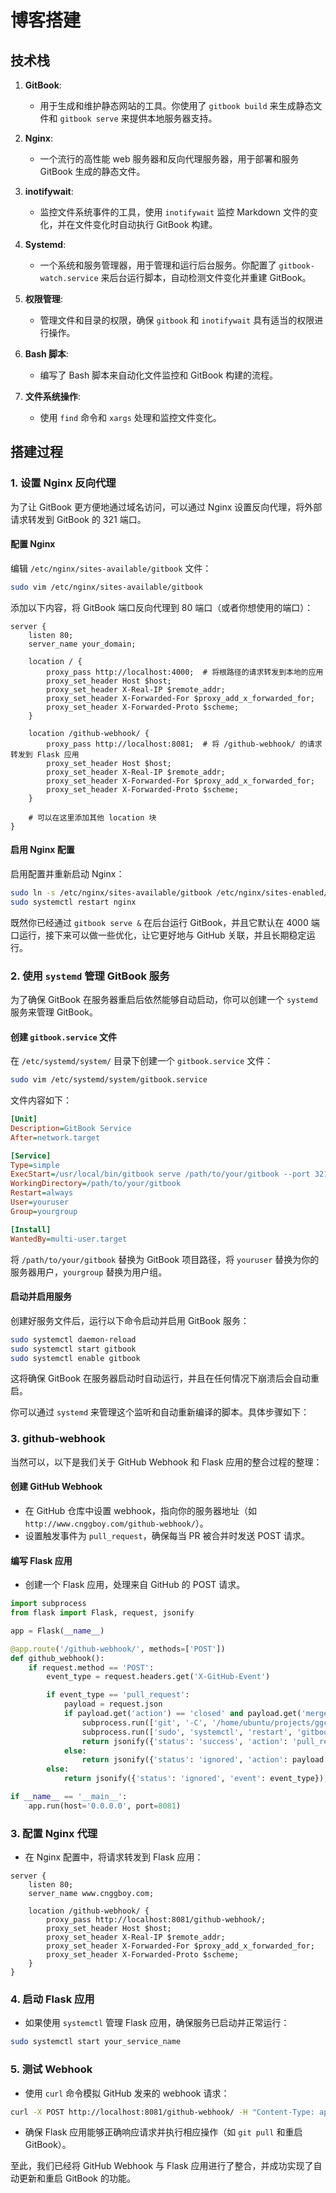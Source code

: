 # 博客搭建
## 技术栈
1. **GitBook**:
   - 用于生成和维护静态网站的工具。你使用了 `gitbook build` 来生成静态文件和 `gitbook serve` 来提供本地服务器支持。

2. **Nginx**:
   - 一个流行的高性能 web 服务器和反向代理服务器，用于部署和服务 GitBook 生成的静态文件。

3. **inotifywait**:
   - 监控文件系统事件的工具，使用 `inotifywait` 监控 Markdown 文件的变化，并在文件变化时自动执行 GitBook 构建。

4. **Systemd**:
   - 一个系统和服务管理器，用于管理和运行后台服务。你配置了 `gitbook-watch.service` 来后台运行脚本，自动检测文件变化并重建 GitBook。

5. **权限管理**:
   - 管理文件和目录的权限，确保 `gitbook` 和 `inotifywait` 具有适当的权限进行操作。

6. **Bash 脚本**:
   - 编写了 Bash 脚本来自动化文件监控和 GitBook 构建的流程。

7. **文件系统操作**:
   - 使用 `find` 命令和 `xargs` 处理和监控文件变化。


## 搭建过程
### 1. 设置 Nginx 反向代理
为了让 GitBook 更方便地通过域名访问，可以通过 Nginx 设置反向代理，将外部请求转发到 GitBook 的 321 端口。

#### 配置 Nginx
编辑 `/etc/nginx/sites-available/gitbook` 文件：

```bash
sudo vim /etc/nginx/sites-available/gitbook
```

添加以下内容，将 GitBook 端口反向代理到 80 端口（或者你想使用的端口）：

```nginx
server {
    listen 80;
    server_name your_domain;

    location / {
        proxy_pass http://localhost:4000;  # 将根路径的请求转发到本地的应用
        proxy_set_header Host $host;
        proxy_set_header X-Real-IP $remote_addr;
        proxy_set_header X-Forwarded-For $proxy_add_x_forwarded_for;
        proxy_set_header X-Forwarded-Proto $scheme;
    }

    location /github-webhook/ {
        proxy_pass http://localhost:8081;  # 将 /github-webhook/ 的请求转发到 Flask 应用
        proxy_set_header Host $host;
        proxy_set_header X-Real-IP $remote_addr;
        proxy_set_header X-Forwarded-For $proxy_add_x_forwarded_for;
        proxy_set_header X-Forwarded-Proto $scheme;
    }

    # 可以在这里添加其他 location 块
}
```

#### 启用 Nginx 配置
启用配置并重新启动 Nginx：

```bash
sudo ln -s /etc/nginx/sites-available/gitbook /etc/nginx/sites-enabled/
sudo systemctl restart nginx
```

既然你已经通过 `gitbook serve &` 在后台运行 GitBook，并且它默认在 4000 端口运行，接下来可以做一些优化，让它更好地与 GitHub 关联，并且长期稳定运行。

### 2. 使用 `systemd` 管理 GitBook 服务
为了确保 GitBook 在服务器重启后依然能够自动启动，你可以创建一个 `systemd` 服务来管理 GitBook。

#### 创建 `gitbook.service` 文件
在 `/etc/systemd/system/` 目录下创建一个 `gitbook.service` 文件：

```bash
sudo vim /etc/systemd/system/gitbook.service
```

文件内容如下：

```ini
[Unit]
Description=GitBook Service
After=network.target

[Service]
Type=simple
ExecStart=/usr/local/bin/gitbook serve /path/to/your/gitbook --port 321
WorkingDirectory=/path/to/your/gitbook
Restart=always
User=youruser
Group=yourgroup

[Install]
WantedBy=multi-user.target
```

将 `/path/to/your/gitbook` 替换为 GitBook 项目路径，将 `youruser` 替换为你的服务器用户，`yourgroup` 替换为用户组。

#### 启动并启用服务
创建好服务文件后，运行以下命令启动并启用 GitBook 服务：

```bash
sudo systemctl daemon-reload
sudo systemctl start gitbook
sudo systemctl enable gitbook
```

这将确保 GitBook 在服务器启动时自动运行，并且在任何情况下崩溃后会自动重启。

你可以通过 `systemd` 来管理这个监听和自动重新编译的脚本。具体步骤如下：

### 3. github-webhook
当然可以，以下是我们关于 GitHub Webhook 和 Flask 应用的整合过程的整理：

#### 创建 GitHub Webhook

- 在 GitHub 仓库中设置 webhook，指向你的服务器地址（如 `http://www.cnggboy.com/github-webhook/`）。
- 设置触发事件为 `pull_request`，确保每当 PR 被合并时发送 POST 请求。

#### 编写 Flask 应用

- 创建一个 Flask 应用，处理来自 GitHub 的 POST 请求。

```python
import subprocess
from flask import Flask, request, jsonify

app = Flask(__name__)

@app.route('/github-webhook/', methods=['POST'])
def github_webhook():
    if request.method == 'POST':
        event_type = request.headers.get('X-GitHub-Event')

        if event_type == 'pull_request':
            payload = request.json
            if payload.get('action') == 'closed' and payload.get('merged'):
                subprocess.run(['git', '-C', '/home/ubuntu/projects/ggcoding', 'pull'])
                subprocess.run(['sudo', 'systemctl', 'restart', 'gitbook'])
                return jsonify({'status': 'success', 'action': 'pull_request merged'}), 200
            else:
                return jsonify({'status': 'ignored', 'action': payload.get('action')}), 200
        else:
            return jsonify({'status': 'ignored', 'event': event_type}), 200

if __name__ == '__main__':
    app.run(host='0.0.0.0', port=8081)
```

### 3. 配置 Nginx 代理

- 在 Nginx 配置中，将请求转发到 Flask 应用：

```nginx
server {
    listen 80;
    server_name www.cnggboy.com;

    location /github-webhook/ {
        proxy_pass http://localhost:8081/github-webhook/;
        proxy_set_header Host $host;
        proxy_set_header X-Real-IP $remote_addr;
        proxy_set_header X-Forwarded-For $proxy_add_x_forwarded_for;
        proxy_set_header X-Forwarded-Proto $scheme;
    }
}
```

### 4. 启动 Flask 应用

- 如果使用 `systemctl` 管理 Flask 应用，确保服务已启动并正常运行：

```bash
sudo systemctl start your_service_name
```

### 5. 测试 Webhook

- 使用 `curl` 命令模拟 GitHub 发来的 webhook 请求：

```bash
curl -X POST http://localhost:8081/github-webhook/ -H "Content-Type: application/json" -d '{"action": "closed", "pull_request": {"merged": true}}'
```

- 确保 Flask 应用能够正确响应请求并执行相应操作（如 `git pull` 和重启 GitBook）。

至此，我们已经将 GitHub Webhook 与 Flask 应用进行了整合，并成功实现了自动更新和重启 GitBook 的功能。